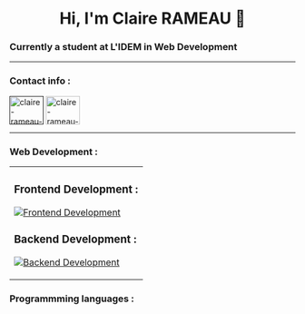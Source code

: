 <body>
	<h1 align="center">Hi, I'm Claire RAMEAU 👋</h1>
	<h3>Currently a student at L'IDEM in Web Development</h3>
	<hr>
	<h3 align="left">Contact info :</h3>
	<p align="left">
		<a href="" target="blank"
		><img
			align="center"
			src="https://skillicons.dev/icons?i=linkedin"
			alt="claire-rameau-linkedin"
			height="50"
			width="60"
		/></a>
		<a href="mailto:rameau.claire.cr@gmail.com" target="blank"
		><img
			align="center"
			src="https://skillicons.dev/icons?i=gmail"
			alt="claire-rameau-email"
			height="50"
			width="60"
		/></a>
	</p>
	<hr>
	<h3>Web Development :</h3>
	<table>
          <tr>
              <td>
                  <div class="skills-section">
                      <h3 align="left">Frontend Development :</h3>
                      <p align="left">
                          <a href="https://skillicons.dev">
                              <img src="https://skillicons.dev/icons?i=html,css,javascript" alt="Frontend Development"/>
                          </a>
                      </p>
                  </div>
                  <div class="skills-section">
                      <h3 align="left">Backend Development :</h3>
                      <p align="left">
                          <a href="https://skillicons.dev">
                              <img src="https://skillicons.dev/icons?i=php" alt="Backend Development"/>
                          </a>
                      </p>
                  </div>
              </td>
          </tr>
      </table>   
	<h3>Programmming languages :</h3>
</body>
